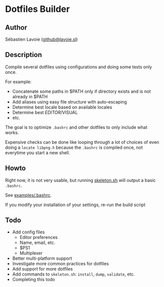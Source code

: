 # Dotfiles Builder

## Author
Sébastien Lavoie (github@lavoie.sl)

## Description
Compile several dotfiles using configurations and doing some tests only once.

For example:

  * Concatenate some paths in $PATH only if directory exists and is not already in $PATH
  * Add aliases using easy file structure with auto-escaping
  * Determine best locale based on available locales
  * Determine best $EDITOR/$VISUAL
  * etc.

The goal is to optimize `.bashrc` and other dotfiles to only include what works. 

Expensive checks can be done like looping through a lot of choices of even doing a `locate libpng.h`
because the `.bashrc` is compiled once, not everytime you start a new shell. 

## Howto
Right now, it is not very usable, but running [skeleton.sh](https://github.com/lavoiesl/dotfiles-builder/blob/master/skeleton.sh) will output a basic `.bashrc`.

See [examples/.bashrc](https://github.com/lavoiesl/dotfiles-builder/blob/master/examples/.bashrc).

If you modify your installation of your settings, re-run the build script

## Todo

  * Add config files
    * Editor preferences
    * Name, email, etc.
    * $PS1
    * Multiplexer
  * Better multi-platform support
  * Investigate more common practices for dotfiles
  * Add support for more dotfiles
  * Add commands to `skeleton.sh`: `install`, `dump`, `validate`, etc.
  * Completing this todo
